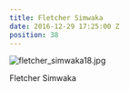 ```yaml
---
title: Fletcher Simwaka
date: 2016-12-29 17:25:00 Z
position: 38
---
```


![fletcher_simwaka18.jpg](/uploads/fletcher_simwaka18.jpg)

Fletcher Simwaka